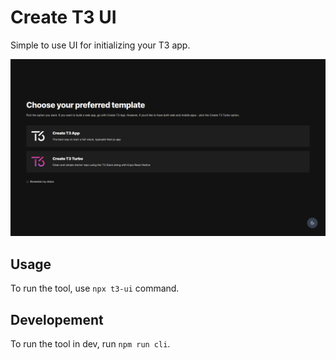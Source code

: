 # Create T3 UI

Simple to use UI for initializing your T3 app.

![Screenshot](./.github/assets/screenshot.png)

## Usage

To run the tool, use `npx t3-ui` command.

## Developement

To run the tool in dev, run `npm run cli`.
